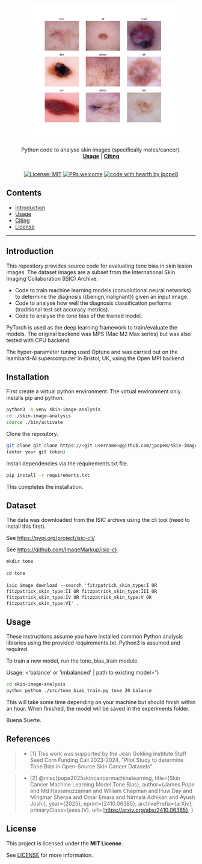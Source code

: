 <h1 align="center">
  <a href="https://github.com/jpope8/skin-image-analysis">
    <!-- Please provide path to your logo here -->
    <img src="docs/images/ham_images.png" alt="Logo" width="400" height="350">
  </a>
</h1>

<div align="center">
  Python code to analyse skin images (specifically moles/cancer).
  <br />
  <a href="#usage"><strong>Usage</strong></a> | <a href="#citing"><strong>Citing</strong></a>
  <br />
  <!--
  <br />
  <a href="https://github.com/jpope8/synergia-datadrift-dataset/issues/new?assignees=&labels=bug&template=01_BUG_REPORT.md&title=bug%3A+">Report a Bug</a>
  ·
  <a href="https://github.com/jpope8/synergia-datadrift-dataset/issues/new?assignees=&labels=enhancement&template=02_FEATURE_REQUEST.md&title=feat%3A+">Request a Feature</a>
  .
  <a href="https://github.com/jpope8/synergia-datadrift-dataset/issues/new?assignees=&labels=question&template=04_SUPPORT_QUESTION.md&title=support%3A+">Ask a Question</a>
  -->
</div>

<div align="center">
<br />

[![License: MIT](https://img.shields.io/badge/License-MIT-yellow.svg)](LICENSE)
[![PRs welcome](https://img.shields.io/badge/PRs-welcome-ff69b4.svg?style=flat-square)](https://github.com/jpope8/container-escape-analysis/issues?q=is%3Aissue+is%3Aopen+label%3A%22help+wanted%22)
[![code with hearth by jpope8](https://img.shields.io/badge/%3C%2F%3E%20with%20%E2%99%A5%20by-jpope8-ff1414.svg?style=flat-square)](https://github.com/jpope8)

</div>


## Contents

- [Introduction](#introduction)
- [Usage](#usage)
- [Citing](#citing)
- [License](#license)


---


## Introduction

This repository provides source code for evaluating tone bias in skin lesion images. The dataset images are a subset from the International Skin Imaging Collaboration (ISIC) Archive.

* Code to train machine learning models (convolutional neural networks) to determine the diagnosis ({benign,malignant}) given an input image.
* Code to analyse how well the diagnosis classification performs (traditional test set accuracy metrics).
* Code to analyse the tone bias of the trained model.

PyTorch is used as the deep learning framework to train/evaluate the models.  The original backend was MPS (Mac M2 Max series) but was also tested with CPU backend.

The hyper-parameter tuning used Optuna and was carried out on the Isambard-AI supercomputer in Bristol, UK, using the Open MPI backend.

## Installation

First create a virtual python environment.  The virtual environment only installs pip and python.

```bash
python3 -m venv skin-image-analysis
cd ./skin-image-analysis
source ./bin/activate
```

Clone the repository.

```bash
git clone git clone https://<git username>@github.com/jpope8/skin-image-analysis.git
(enter your git token)
```

Install dependencies via the requirements.txt file.

```bash
pip install -r requirements.txt 
```

This completes the installation.

## Dataset

The data was downloaded from the ISIC archive using the cli tool (need to install this first).

See https://pypi.org/project/isic-cli/

See https://github.com/ImageMarkup/isic-cli

```
mkdir tone

cd tone

isic image download --search 'fitzpatrick_skin_type:I OR fitzpatrick_skin_type:II OR fitzpatrick_skin_type:III OR fitzpatrick_skin_type:IV OR fitzpatrick_skin_type:V OR fitzpatrick_skin_type:VI' .
```


## Usage

These instructions assume you have installed common Python analysis libraries using the provided requirements.txt.  Python3 is assumed and required.


To train a new model, run the tone_bias_train module.

Usage: <root directory of ISIC images> <number of epochs for training> <'balance' or 'imbalanced' | path to existing model>")

```bash
cd skin-image-analysis
python python ./src/tone_bias_train.py tone 20 balance
```

This will take some time depending on your machine but should finish within an hour.  When finished, the model will be saved in the experiments folder.

Buena Suerte.


## References
> - [1] This work was supported by the Jean Golding Institute Staff Seed Corn Funding Call 2023-2024, "Pilot Study to determine Tone Bias in Open-Source Skin Cancer Datasets".

> - [2] @misc{pope2025skincancermachinelearning,
      title={Skin Cancer Machine Learning Model Tone Bias}, 
      author={James Pope and Md Hassanuzzaman and William Chapman and Huw Day and Mingmar Sherpa and Omar Emara and Nirmala Adhikari and Ayush Joshi},
      year={2025},
      eprint={2410.06385},
      archivePrefix={arXiv},
      primaryClass={eess.IV},
      url={https://arxiv.org/abs/2410.06385}, 
}

## License

This project is licensed under the **MIT License**.

See [LICENSE](LICENSE) for more information.
